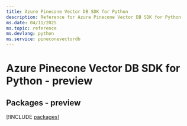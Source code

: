 ```yaml
---
title: Azure Pinecone Vector DB SDK for Python
description: Reference for Azure Pinecone Vector DB SDK for Python
ms.date: 04/11/2025
ms.topic: reference
ms.devlang: python
ms.service: pineconevectordb
---
```

# Azure Pinecone Vector DB SDK for Python - preview
## Packages - preview
[!INCLUDE [packages](pinecone-vector-db-index.md)]